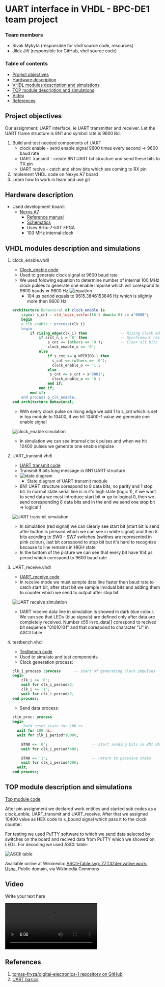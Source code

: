 # UART interface in VHDL - BPC-DE1 team project

### Team members

* Sivak Mykyta (responsible for vhdl source code, resources)
* Jílek Jiří (responsible for GitHub, vhdl source code)

### Table of contents

* [Project objectives](#objectives)
* [Hardware description](#hardware)
* [VHDL modules description and simulations](#modules)
* [TOP module description and simulations](#top)
* [Video](#video)
* [References](#references)

<a name="objectives"></a>

## Project objectives

Our assignment: UART interface, ie UART transmitter and receiver. Let the UART frame structure is 8N1 and symbol rate is 9600 Bd.

1. Build and test needed components of UART
    * clock enable - send enable signal 9600 times every second -> 9600 baud rate
    * UART transmit - create 8N1 UART bit structure and send these bits to TX pin
    * UART recive - catch and show bits which are coming to RX pin
2. Implement VHDL code on Nexys A7 board
3. Learn how to work in team and use git

<a name="hardware"></a>

## Hardware description

* Used development board:
  * [Nexys A7](https://digilent.com/shop/nexys-a7-fpga-trainer-board-recommended-for-ece-curriculum/)
    * [Reference manual](https://digilent.com/reference/programmable-logic/nexys-a7/reference-manual?redirect=1)
    * [Schematics](https://digilent.com/reference/_media/programmable-logic/nexys-a7/nexys-a7-d3-sch.pdf)
    * Uses Artix-7-50T FPGA
    * 100 MHz internal clock

<a name="modules"></a>

## VHDL modules description and simulations

1. clock_enable.vhdl
    * [Clock_enable code](https://github.com/R4sp1/digital-electronics-1-project/blob/main/project-source-files/project_1/project_1.srcs/sources_1/new/clock_enable.vhd)
    * Used to generate clock signal at 9600 baud rate
    * We used folowing equation to determine number of internal 100 MHz clock pulses to generate one enable impulse which will corespond to 9600 bauds => 9600 Hz
    ![equation](images/equations.png)
        * 104 µs period equals to 9615.3846153846 Hz which is slightly more then 9600 Hz
    ```vhdl
    architecture Behavioral of clock_enable is
        signal s_cnt : std_logic_vector(16-1 downto 0) := x"0000";
        begin
        p_clk_enable : process(clk_i)
        begin
            if rising_edge(clk_i) then               -- Rising clock edge
                if srst_n_i = '0' then               -- Synchronous reset
                    s_cnt <= (others => '0');        -- Clear all bits
                    clock_enable_o <= '0';
                else
                    if s_cnt >= g_NPERIOD-1 then
                      s_cnt <= (others => '0');
                      clock_enable_o <= '1';
                    else
                     s_cnt <= s_cnt + x"0001";
                      clock_enable_o <= '0';
                    end if;
                end if;
            end if;
        end process p_clk_enable;
    end architecture Behavioral;
    ```
    
    * With every clock pulse on rising edge we add 1 to s_cnt which is set in top module to 10400, if we hit 10400-1 value we generate one enable signal

    ![clock_enable simulation](images/clock_sim.png)
    * In simulation we can see internal clock pulses and when we hit 10400 pulses we generate one enable impulse

2. UART_transmit.vhdl
   * [UART transmit code](https://github.com/R4sp1/digital-electronics-1-project/blob/main/project-source-files/project_1/project_1.srcs/sources_1/new/UART_transmit.vhd)
   * Transmit 8 bits long message in 8N1 UART structure
   * ![state diagram](images/state_diagram.jpg)
        * State diagram of UART transmit module  
   * 8N1 UART structure corespond to 8 data bits, no parity and 1 stop bit. In normal state serial line is in it's high state (logic 1), if we want to send data we must introduce start bit => go to logical 0, then we send coresponding 8 data bits and in the end we send one stop bit => logical 1

   ![UART transmit simulation](images/sim.png)

   * In simulation (red signal) we can clearly see start bit (start bit is send after button is pressed which we can see in white signal) and then 8 bits acording to SW0 - SW7 switches (swithes are represented in pink colour), last bit corespond to stop bit but it's hard to recognise because tx line remains in HIGH state
   * In the bottom of the picture we can see that every bit have 104 µs period which corespond to 9600 baud rate

3. UART_receive.vhdl
    * [UART_receive code](https://github.com/R4sp1/digital-electronics-1-project/blob/main/project-source-files/project_1/project_1.srcs/sources_1/new/UART_recive.vhd)
    * In receive mode we must sample data line faster then baud rate to catch start bit, after start bit we sample invidual bits and adding them to counter which we send to output after stop bit

    ![UART receive simulation](images/sim.png)

    * UART receive data line in simulation is showed in dark blue colour. We can see that LEDs (blue signals) are defined only after data are completely received. Number x55 in rx_data[] corespond to recived bit sequence "01010101" and that corespond to character "U" in ASCII table

4. testbench.vhdl
    * [Testbench code](https://github.com/R4sp1/digital-electronics-1-project/blob/main/project-source-files/project_1/project_1.srcs/sim_1/new/testbench.vhd)
    * Used to simulate and test components
    * Clock generation process:
    ```vhdl
    clk_i_process :process      -- start of generating clock impulses
    begin
		clk_i <= '0';
		wait for clk_i_period/2;
		clk_i <= '1';
		wait for clk_i_period/2;
    end process;
    ```
    * Send data process:

    ```vhdl
    stim_proc: process
    begin		
      -- hold reset state for 100 ns
      wait for 100 ns;	
      wait for clk_i_period*10000;
		
		BTN0 <= '0';                    -- start sending bits in 8N1 UART standart at 9600 baud
		wait for clk_i_period*400;
		
		BTN0 <= '1';					-- return to passsive state
		wait for clk_i_period*200;	
      wait;
    end process;
    ```


<a name="top"></a>

## TOP module description and simulations

[Top module code](https://github.com/R4sp1/digital-electronics-1-project/blob/main/project-source-files/project_1/project_1.srcs/sources_1/new/top.vhd)

After pin assignment we declared work entities and started sub codes as a clock_enble, UART_transmit and UART_receive. After that we assigned 10400 value as HEX code to s_bound signal which pass it to the clock counter.

For testing we used PuTTY software to which we send data selected by switches on the board and recived data from PuTTY which we showed on LEDs. For decoding we used ASCII table:

![ASCII table](https://upload.wikimedia.org/wikipedia/commons/thumb/1/1b/ASCII-Table-wide.svg/800px-ASCII-Table-wide.svg.png?20100522130436)

 Available online at Wikimedia: <a href="https://commons.wikimedia.org/wiki/File:ASCII-Table-wide.svg">ASCII-Table.svg: ZZT32derivative work: Usha</a>, Public domain, via Wikimedia Commons
 
<a name="video"></a>

## Video

Write your text here

![](video/Demonstration.mp4)

<a name="references"></a>

## References

1. [tomas-fryza/digital-electronics-1 repository on GitHub](https://github.com/tomas-fryza/digital-electronics-1)
2. [UART basics](https://ece353.engr.wisc.edu/serial-interfaces/uart-basics/)
